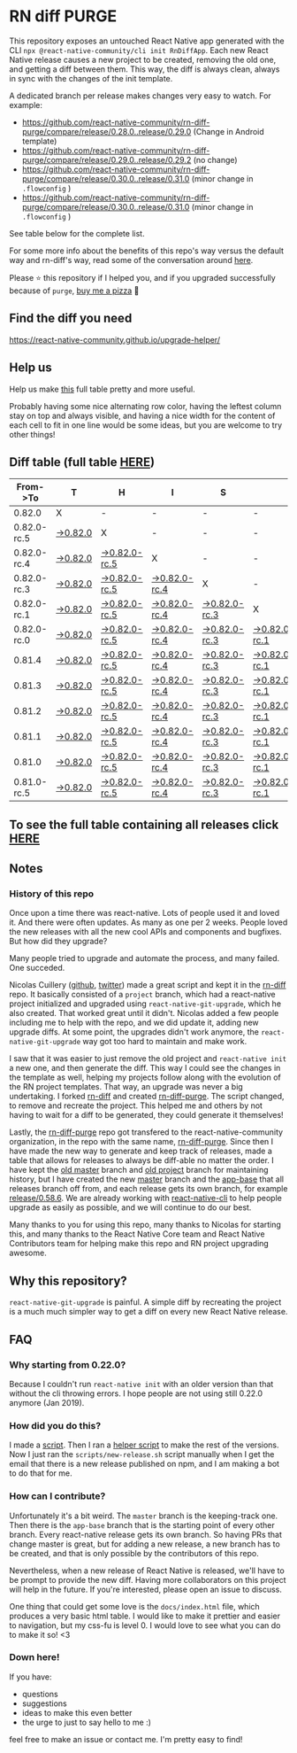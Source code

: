 # RN diff PURGE

This repository exposes an untouched React Native app generated with the CLI
`npx @react-native-community/cli init RnDiffApp`. Each new React Native release causes a new project to be created, removing the old one, and getting a diff between them. This way, the diff is always clean, always in sync with the changes of the init template.

A dedicated branch per release makes changes very easy
to watch. For example:

- https://github.com/react-native-community/rn-diff-purge/compare/release/0.28.0..release/0.29.0
  (Change in Android template)
- https://github.com/react-native-community/rn-diff-purge/compare/release/0.29.0..release/0.29.2
  (no change)
- https://github.com/react-native-community/rn-diff-purge/compare/release/0.30.0..release/0.31.0
  (minor change in `.flowconfig` )
- https://github.com/react-native-community/rn-diff-purge/compare/release/0.30.0..release/0.31.0
  (minor change in `.flowconfig` )

See table below for the complete list.

For some more info about the benefits of this repo's way versus the default way and rn-diff's way, read some of the conversation around [here](https://github.com/react-native-community/discussions-and-proposals/issues/68#issuecomment-452227478).

Please :star: this repository if I helped you, and if you upgraded successfully because of `purge`, [buy me a pizza](https://www.buymeacoffee.com/pvinis) :pizza:

## Find the diff you need

https://react-native-community.github.io/upgrade-helper/

## Help us

Help us make [this](https://react-native-community.github.io/rn-diff-purge) full table pretty and more useful.

Probably having some nice alternating row color, having the leftest column stay on top and always visible, and having a nice width for the content of each cell to fit in one line would be some ideas, but you are welcome to try other things!

## Diff table (full table [HERE](https://react-native-community.github.io/rn-diff-purge/))

| From->To    | T                                                                                                               | H                                                                                                                         | I                                                                                                                         | S                                                                                                                         |                                                                                                                           | I                                                                                                                         | S                                                                                                               |                                                                                                                 | C                                                                                                               | O                                                                                                               | O                                                                                                               | L |
| ----------- | --------------------------------------------------------------------------------------------------------------- | ------------------------------------------------------------------------------------------------------------------------- | ------------------------------------------------------------------------------------------------------------------------- | ------------------------------------------------------------------------------------------------------------------------- | ------------------------------------------------------------------------------------------------------------------------- | ------------------------------------------------------------------------------------------------------------------------- | --------------------------------------------------------------------------------------------------------------- | --------------------------------------------------------------------------------------------------------------- | --------------------------------------------------------------------------------------------------------------- | --------------------------------------------------------------------------------------------------------------- | --------------------------------------------------------------------------------------------------------------- | - |
| 0.82.0      | X                                                                                                               | -                                                                                                                         | -                                                                                                                         | -                                                                                                                         | -                                                                                                                         | -                                                                                                                         | -                                                                                                               | -                                                                                                               | -                                                                                                               | -                                                                                                               | -                                                                                                               | - |
| 0.82.0-rc.5 | [->0.82.0](https://github.com/react-native-community/rn-diff-purge/compare/release/0.82.0-rc.5..release/0.82.0) | X                                                                                                                         | -                                                                                                                         | -                                                                                                                         | -                                                                                                                         | -                                                                                                                         | -                                                                                                               | -                                                                                                               | -                                                                                                               | -                                                                                                               | -                                                                                                               | - |
| 0.82.0-rc.4 | [->0.82.0](https://github.com/react-native-community/rn-diff-purge/compare/release/0.82.0-rc.4..release/0.82.0) | [->0.82.0-rc.5](https://github.com/react-native-community/rn-diff-purge/compare/release/0.82.0-rc.4..release/0.82.0-rc.5) | X                                                                                                                         | -                                                                                                                         | -                                                                                                                         | -                                                                                                                         | -                                                                                                               | -                                                                                                               | -                                                                                                               | -                                                                                                               | -                                                                                                               | - |
| 0.82.0-rc.3 | [->0.82.0](https://github.com/react-native-community/rn-diff-purge/compare/release/0.82.0-rc.3..release/0.82.0) | [->0.82.0-rc.5](https://github.com/react-native-community/rn-diff-purge/compare/release/0.82.0-rc.3..release/0.82.0-rc.5) | [->0.82.0-rc.4](https://github.com/react-native-community/rn-diff-purge/compare/release/0.82.0-rc.3..release/0.82.0-rc.4) | X                                                                                                                         | -                                                                                                                         | -                                                                                                                         | -                                                                                                               | -                                                                                                               | -                                                                                                               | -                                                                                                               | -                                                                                                               | - |
| 0.82.0-rc.1 | [->0.82.0](https://github.com/react-native-community/rn-diff-purge/compare/release/0.82.0-rc.1..release/0.82.0) | [->0.82.0-rc.5](https://github.com/react-native-community/rn-diff-purge/compare/release/0.82.0-rc.1..release/0.82.0-rc.5) | [->0.82.0-rc.4](https://github.com/react-native-community/rn-diff-purge/compare/release/0.82.0-rc.1..release/0.82.0-rc.4) | [->0.82.0-rc.3](https://github.com/react-native-community/rn-diff-purge/compare/release/0.82.0-rc.1..release/0.82.0-rc.3) | X                                                                                                                         | -                                                                                                                         | -                                                                                                               | -                                                                                                               | -                                                                                                               | -                                                                                                               | -                                                                                                               | - |
| 0.82.0-rc.0 | [->0.82.0](https://github.com/react-native-community/rn-diff-purge/compare/release/0.82.0-rc.0..release/0.82.0) | [->0.82.0-rc.5](https://github.com/react-native-community/rn-diff-purge/compare/release/0.82.0-rc.0..release/0.82.0-rc.5) | [->0.82.0-rc.4](https://github.com/react-native-community/rn-diff-purge/compare/release/0.82.0-rc.0..release/0.82.0-rc.4) | [->0.82.0-rc.3](https://github.com/react-native-community/rn-diff-purge/compare/release/0.82.0-rc.0..release/0.82.0-rc.3) | [->0.82.0-rc.1](https://github.com/react-native-community/rn-diff-purge/compare/release/0.82.0-rc.0..release/0.82.0-rc.1) | X                                                                                                                         | -                                                                                                               | -                                                                                                               | -                                                                                                               | -                                                                                                               | -                                                                                                               | - |
| 0.81.4      | [->0.82.0](https://github.com/react-native-community/rn-diff-purge/compare/release/0.81.4..release/0.82.0)      | [->0.82.0-rc.5](https://github.com/react-native-community/rn-diff-purge/compare/release/0.81.4..release/0.82.0-rc.5)      | [->0.82.0-rc.4](https://github.com/react-native-community/rn-diff-purge/compare/release/0.81.4..release/0.82.0-rc.4)      | [->0.82.0-rc.3](https://github.com/react-native-community/rn-diff-purge/compare/release/0.81.4..release/0.82.0-rc.3)      | [->0.82.0-rc.1](https://github.com/react-native-community/rn-diff-purge/compare/release/0.81.4..release/0.82.0-rc.1)      | [->0.82.0-rc.0](https://github.com/react-native-community/rn-diff-purge/compare/release/0.81.4..release/0.82.0-rc.0)      | X                                                                                                               | -                                                                                                               | -                                                                                                               | -                                                                                                               | -                                                                                                               | - |
| 0.81.3      | [->0.82.0](https://github.com/react-native-community/rn-diff-purge/compare/release/0.81.3..release/0.82.0)      | [->0.82.0-rc.5](https://github.com/react-native-community/rn-diff-purge/compare/release/0.81.3..release/0.82.0-rc.5)      | [->0.82.0-rc.4](https://github.com/react-native-community/rn-diff-purge/compare/release/0.81.3..release/0.82.0-rc.4)      | [->0.82.0-rc.3](https://github.com/react-native-community/rn-diff-purge/compare/release/0.81.3..release/0.82.0-rc.3)      | [->0.82.0-rc.1](https://github.com/react-native-community/rn-diff-purge/compare/release/0.81.3..release/0.82.0-rc.1)      | [->0.82.0-rc.0](https://github.com/react-native-community/rn-diff-purge/compare/release/0.81.3..release/0.82.0-rc.0)      | [->0.81.4](https://github.com/react-native-community/rn-diff-purge/compare/release/0.81.3..release/0.81.4)      | X                                                                                                               | -                                                                                                               | -                                                                                                               | -                                                                                                               | - |
| 0.81.2      | [->0.82.0](https://github.com/react-native-community/rn-diff-purge/compare/release/0.81.2..release/0.82.0)      | [->0.82.0-rc.5](https://github.com/react-native-community/rn-diff-purge/compare/release/0.81.2..release/0.82.0-rc.5)      | [->0.82.0-rc.4](https://github.com/react-native-community/rn-diff-purge/compare/release/0.81.2..release/0.82.0-rc.4)      | [->0.82.0-rc.3](https://github.com/react-native-community/rn-diff-purge/compare/release/0.81.2..release/0.82.0-rc.3)      | [->0.82.0-rc.1](https://github.com/react-native-community/rn-diff-purge/compare/release/0.81.2..release/0.82.0-rc.1)      | [->0.82.0-rc.0](https://github.com/react-native-community/rn-diff-purge/compare/release/0.81.2..release/0.82.0-rc.0)      | [->0.81.4](https://github.com/react-native-community/rn-diff-purge/compare/release/0.81.2..release/0.81.4)      | [->0.81.3](https://github.com/react-native-community/rn-diff-purge/compare/release/0.81.2..release/0.81.3)      | X                                                                                                               | -                                                                                                               | -                                                                                                               | - |
| 0.81.1      | [->0.82.0](https://github.com/react-native-community/rn-diff-purge/compare/release/0.81.1..release/0.82.0)      | [->0.82.0-rc.5](https://github.com/react-native-community/rn-diff-purge/compare/release/0.81.1..release/0.82.0-rc.5)      | [->0.82.0-rc.4](https://github.com/react-native-community/rn-diff-purge/compare/release/0.81.1..release/0.82.0-rc.4)      | [->0.82.0-rc.3](https://github.com/react-native-community/rn-diff-purge/compare/release/0.81.1..release/0.82.0-rc.3)      | [->0.82.0-rc.1](https://github.com/react-native-community/rn-diff-purge/compare/release/0.81.1..release/0.82.0-rc.1)      | [->0.82.0-rc.0](https://github.com/react-native-community/rn-diff-purge/compare/release/0.81.1..release/0.82.0-rc.0)      | [->0.81.4](https://github.com/react-native-community/rn-diff-purge/compare/release/0.81.1..release/0.81.4)      | [->0.81.3](https://github.com/react-native-community/rn-diff-purge/compare/release/0.81.1..release/0.81.3)      | [->0.81.2](https://github.com/react-native-community/rn-diff-purge/compare/release/0.81.1..release/0.81.2)      | X                                                                                                               | -                                                                                                               | - |
| 0.81.0      | [->0.82.0](https://github.com/react-native-community/rn-diff-purge/compare/release/0.81.0..release/0.82.0)      | [->0.82.0-rc.5](https://github.com/react-native-community/rn-diff-purge/compare/release/0.81.0..release/0.82.0-rc.5)      | [->0.82.0-rc.4](https://github.com/react-native-community/rn-diff-purge/compare/release/0.81.0..release/0.82.0-rc.4)      | [->0.82.0-rc.3](https://github.com/react-native-community/rn-diff-purge/compare/release/0.81.0..release/0.82.0-rc.3)      | [->0.82.0-rc.1](https://github.com/react-native-community/rn-diff-purge/compare/release/0.81.0..release/0.82.0-rc.1)      | [->0.82.0-rc.0](https://github.com/react-native-community/rn-diff-purge/compare/release/0.81.0..release/0.82.0-rc.0)      | [->0.81.4](https://github.com/react-native-community/rn-diff-purge/compare/release/0.81.0..release/0.81.4)      | [->0.81.3](https://github.com/react-native-community/rn-diff-purge/compare/release/0.81.0..release/0.81.3)      | [->0.81.2](https://github.com/react-native-community/rn-diff-purge/compare/release/0.81.0..release/0.81.2)      | [->0.81.1](https://github.com/react-native-community/rn-diff-purge/compare/release/0.81.0..release/0.81.1)      | X                                                                                                               | - |
| 0.81.0-rc.5 | [->0.82.0](https://github.com/react-native-community/rn-diff-purge/compare/release/0.81.0-rc.5..release/0.82.0) | [->0.82.0-rc.5](https://github.com/react-native-community/rn-diff-purge/compare/release/0.81.0-rc.5..release/0.82.0-rc.5) | [->0.82.0-rc.4](https://github.com/react-native-community/rn-diff-purge/compare/release/0.81.0-rc.5..release/0.82.0-rc.4) | [->0.82.0-rc.3](https://github.com/react-native-community/rn-diff-purge/compare/release/0.81.0-rc.5..release/0.82.0-rc.3) | [->0.82.0-rc.1](https://github.com/react-native-community/rn-diff-purge/compare/release/0.81.0-rc.5..release/0.82.0-rc.1) | [->0.82.0-rc.0](https://github.com/react-native-community/rn-diff-purge/compare/release/0.81.0-rc.5..release/0.82.0-rc.0) | [->0.81.4](https://github.com/react-native-community/rn-diff-purge/compare/release/0.81.0-rc.5..release/0.81.4) | [->0.81.3](https://github.com/react-native-community/rn-diff-purge/compare/release/0.81.0-rc.5..release/0.81.3) | [->0.81.2](https://github.com/react-native-community/rn-diff-purge/compare/release/0.81.0-rc.5..release/0.81.2) | [->0.81.1](https://github.com/react-native-community/rn-diff-purge/compare/release/0.81.0-rc.5..release/0.81.1) | [->0.81.0](https://github.com/react-native-community/rn-diff-purge/compare/release/0.81.0-rc.5..release/0.81.0) | X |

## To see the full table containing all releases click [HERE](https://react-native-community.github.io/rn-diff-purge/)

## Notes

### History of this repo

Once upon a time there was react-native. Lots of people used it and loved it. And there were often updates. As many as one per 2 weeks. People loved the new releases with all the new cool APIs and components and bugfixes. But how did they upgrade?

Many people tried to upgrade and automate the process, and many failed. One succeded.

Nicolas Cuillery ([github](https://github.com/ncuillery), [twitter](https://twitter.com/ncuillery)) made a great script and kept it in the [rn-diff](https://github.com/ncuillery/rn-diff) repo. It basically consisted of a `project` branch, which had a react-native project initialized and upgraded using `react-native-git-upgrade`, which he also created. That worked great until it didn't. Nicolas added a few people including me to help with the repo, and we did update it, adding new upgrade diffs. At some point, the upgrades didn't work anymore, the `react-native-git-upgrade` way got too hard to maintain and make work.

I saw that it was easier to just remove the old project and `react-native init` a new one, and then generate the diff. This way I could see the changes in the template as well, helping my projects follow along with the evolution of the RN project templates. That way, an upgrade was never a big undertaking. I forked [rn-diff](https://github.com/ncuillery/rn-diff) and created [rn-diff-purge](https://github.com/react-native-community/rn-diff-purge). The script changed, to remove and recreate the project. This helped me and others by not having to wait for a diff to be generated, they could generate it themselves!

Lastly, the [rn-diff-purge](https://github.com/react-native-community/rn-diff-purge) repo got transfered to the react-native-community organization, in the repo with the same name, [rn-diff-purge](https://github.com/react-native-community/rn-diff-purge). Since then I have made the new way to generate and keep track of releases, made a table that allows for releases to always be diff-able no matter the order. I have kept the [old master](https://github.com/react-native-community/rn-diff-purge/tree/old/master) branch and [old project](https://github.com/react-native-community/rn-diff-purge/tree/old/project) branch for maintaining history, but I have created the new [master](https://github.com/react-native-community/rn-diff-purge/tree/master) branch and the [app-base](https://github.com/react-native-community/rn-diff-purge/tree/app-base) that all releases branch off from, and each release gets its own branch, for example [release/0.58.6](https://github.com/react-native-community/rn-diff-purge/tree/release/0.58.6). We are already working with [react-native-cli](https://github.com/react-native-community/react-native-cli) to help people upgrade as easily as possible, and we will continue to do our best.

Many thanks to you for using this repo, many thanks to Nicolas for starting this, and many thanks to the React Native Core team and React Native Contributors team for helping make this repo and RN project upgrading awesome.

## Why this repository?

`react-native-git-upgrade` is painful. A simple diff by recreating the project is a much much simpler way to get a diff on every new React Native release.

## FAQ

### Why starting from 0.22.0?

Because I couldn't run `react-native init` with an older version than that without the cli throwing errors. I hope people are not using still 0.22.0 anymore (Jan 2019).

### How did you do this?

I made a [script](https://github.com/react-native-community/rn-diff-purge/blob/master/scripts/new-release.sh). Then I ran a [helper script](https://github.com/react-native-community/rn-diff-purge/blob/master/scripts/new-release.sh) to make the rest of the versions.
Now I just ran the `scripts/new-release.sh` script manually when I get the email that there is a new release published on npm, and I am making a bot to do that for me.

### How can I contribute?

Unfortunately it's a bit weird. The `master` branch is the keeping-track one. Then there is the `app-base` branch that is the starting point of every other branch. Every react-native release gets its own branch. So having PRs that change master is great, but for adding a new release, a new branch has to be created, and that is only possible by the contributors of this repo.

Nevertheless, when a new release of React Native is released, we'll have to be prompt to provide
the new diff. Having more collaborators on this project will help in the future. If you're interested, please open an issue to discuss.

One thing that could get some love is the `docs/index.html` file, which produces a very basic html table. I would like to make it prettier and easier to navigation, but my css-fu is level 0. I would love to see what you can do to make it so! <3

### Down here!

If you have:

- questions
- suggestions
- ideas to make this even better
- the urge to just to say hello to me :)

feel free to make an issue or contact me. I'm pretty easy to find!
